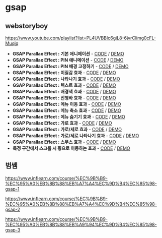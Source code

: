 # gsap

## webstoryboy

<https://www.youtube.com/playlist?list=PL4UVBBIc6giL8-6jvrClimg0cFL-Muqiq>

* **GSAP Parallax Effect : 기본 애니메이션** - [CODE](https://github.com/byahram/gsap/blob/master/webstoryboy/gsap01.html) / [DEMO](https://byahram.github.io/gsap/webstoryboy/gsap01.html)
* **GSAP Parallax Effect : PIN 애니메이션** - [CODE](https://github.com/byahram/gsap/blob/master/webstoryboy/gsap02.html) / [DEMO](https://byahram.github.io/gsap/webstoryboy/gsap02.html)
* **GSAP Parallax Effect : PIN 배경 고정하기** - [CODE](https://github.com/byahram/gsap/blob/master/webstoryboy/gsap03.html) / [DEMO](https://byahram.github.io/gsap/webstoryboy/gsap03.html)
* **GSAP Parallax Effect : 이질감 효과** - [CODE](https://github.com/byahram/gsap/blob/master/webstoryboy/gsap04.html) / [DEMO](https://byahram.github.io/gsap/webstoryboy/gsap04.html)
* **GSAP Parallax Effect : 나타나기 효과** - [CODE](https://github.com/byahram/gsap/blob/master/webstoryboy/gsap05.html) / [DEMO](https://byahram.github.io/gsap/webstoryboy/gsap05.html)
* **GSAP Parallax Effect : 텍스트 효과** - [CODE](https://github.com/byahram/gsap/blob/master/webstoryboy/gsap06.html) / [DEMO](https://byahram.github.io/gsap/webstoryboy/gsap06.html)
* **GSAP Parallax Effect : 배경색 효과** - [CODE](https://github.com/byahram/gsap/blob/master/webstoryboy/gsap07.html) / [DEMO](https://byahram.github.io/gsap/webstoryboy/gsap07.html)
* **GSAP Parallax Effect : 진행바 효과** - [CODE](https://github.com/byahram/gsap/blob/master/webstoryboy/gsap08.html) / [DEMO](https://byahram.github.io/gsap/webstoryboy/gsap08.html)
* **GSAP Parallax Effect : 메뉴 이동 효과** - [CODE](https://github.com/byahram/gsap/blob/master/webstoryboy/gsap09.html) / [DEMO](https://byahram.github.io/gsap/webstoryboy/gsap09.html)
* **GSAP Parallax Effect : 메뉴 축소 효과** - [CODE](https://github.com/byahram/gsap/blob/master/webstoryboy/gsap10.html) / [DEMO](https://byahram.github.io/gsap/webstoryboy/gsap10.html)
* **GSAP Parallax Effect : 메뉴 숨기기 효과** - [CODE](https://github.com/byahram/gsap/blob/master/webstoryboy/gsap11.html) / [DEMO](https://byahram.github.io/gsap/webstoryboy/gsap11.html)
* **GSAP Parallax Effect : 가로 효과** - [CODE](https://github.com/byahram/gsap/blob/master/webstoryboy/gsap12.html) / [DEMO](https://byahram.github.io/gsap/webstoryboy/gsap12.html)
* **GSAP Parallax Effect : 가로/세로 효과** - [CODE](https://github.com/byahram/gsap/blob/master/webstoryboy/gsap13.html) / [DEMO](https://byahram.github.io/gsap/webstoryboy/gsap13.html)
* **GSAP Parallax Effect : 가로/세로 나타나기 효과** - [CODE](https://github.com/byahram/gsap/blob/master/webstoryboy/gsap14.html) / [DEMO](https://byahram.github.io/gsap/webstoryboy/gsap14.html)
* **GSAP Parallax Effect : 스무스 효과** - [CODE](https://github.com/byahram/gsap/blob/master/webstoryboy/gsap15.html) / [DEMO](https://byahram.github.io/gsap/webstoryboy/gsap15.html)
* **특정 구간에서 스크롤 시 횡으로 이동하는 효과** - [CODE](https://github.com/byahram/gsap/blob/master/webstoryboy/scrolltrigger_ver_hor.html) / [DEMO](https://byahram.github.io/gsap/webstoryboy/scrolltrigger_ver_hor.html)

## 범쌤

<https://www.inflearn.com/course/%EC%9B%B9-%EC%95%A0%EB%8B%88%EB%A7%A4%EC%9D%B4%EC%85%98-gsap-1>

<https://www.inflearn.com/course/%EC%9B%B9-%EC%95%A0%EB%8B%88%EB%A7%A4%EC%9D%B4%EC%85%98-gsap-2>

<https://www.inflearn.com/course/%EC%9B%B9-%EC%95%A0%EB%8B%88%EB%A9%94%EC%9D%B4%EC%85%98-gsap-3>